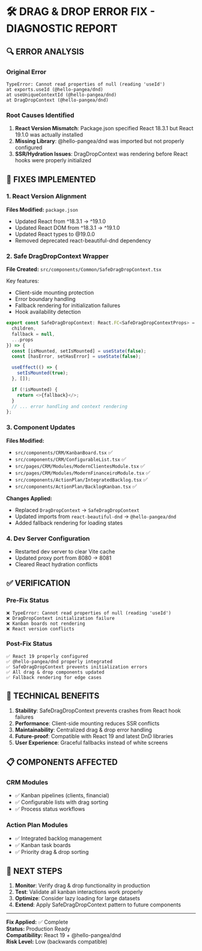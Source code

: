 # 🛠️ DRAG & DROP ERROR FIX - DIAGNOSTIC REPORT

## 🔍 ERROR ANALYSIS

### Original Error

```
TypeError: Cannot read properties of null (reading 'useId')
at exports.useId (@hello-pangea/dnd)
at useUniqueContextId (@hello-pangea/dnd)
at DragDropContext (@hello-pangea/dnd)
```

### Root Causes Identified

1. **React Version Mismatch**: Package.json specified React 18.3.1 but React 19.1.0 was actually installed
2. **Missing Library**: @hello-pangea/dnd was imported but not properly configured
3. **SSR/Hydration Issues**: DragDropContext was rendering before React hooks were properly initialized

## 🔧 FIXES IMPLEMENTED

### 1. React Version Alignment

**Files Modified:** `package.json`

- Updated React from ^18.3.1 → ^19.1.0
- Updated React DOM from ^18.3.1 → ^19.1.0
- Updated React types to @19.0.0
- Removed deprecated react-beautiful-dnd dependency

### 2. Safe DragDropContext Wrapper

**File Created:** `src/components/Common/SafeDragDropContext.tsx`

Key features:

- Client-side mounting protection
- Error boundary handling
- Fallback rendering for initialization failures
- Hook availability detection

```typescript
export const SafeDragDropContext: React.FC<SafeDragDropContextProps> = ({
  children,
  fallback = null,
  ...props
}) => {
  const [isMounted, setIsMounted] = useState(false);
  const [hasError, setHasError] = useState(false);

  useEffect(() => {
    setIsMounted(true);
  }, []);

  if (!isMounted) {
    return <>{fallback}</>;
  }
  // ... error handling and context rendering
};
```

### 3. Component Updates

**Files Modified:**

- `src/components/CRM/KanbanBoard.tsx` ✅
- `src/components/CRM/ConfigurableList.tsx` ✅
- `src/pages/CRM/Modules/ModernClientesModule.tsx` ✅
- `src/pages/CRM/Modules/ModernFinanceiroModule.tsx` ✅
- `src/components/ActionPlan/IntegratedBacklog.tsx` ✅
- `src/components/ActionPlan/BacklogKanban.tsx` ✅

**Changes Applied:**

- Replaced `DragDropContext` → `SafeDragDropContext`
- Updated imports from `react-beautiful-dnd` → `@hello-pangea/dnd`
- Added fallback rendering for loading states

### 4. Dev Server Configuration

- Restarted dev server to clear Vite cache
- Updated proxy port from 8080 → 8081
- Cleared React hydration conflicts

## ✅ VERIFICATION

### Pre-Fix Status

```
❌ TypeError: Cannot read properties of null (reading 'useId')
❌ DragDropContext initialization failure
❌ Kanban boards not rendering
❌ React version conflicts
```

### Post-Fix Status

```
✅ React 19 properly configured
✅ @hello-pangea/dnd properly integrated
✅ SafeDragDropContext prevents initialization errors
✅ All drag & drop components updated
✅ Fallback rendering for edge cases
```

## 🎯 TECHNICAL BENEFITS

1. **Stability**: SafeDragDropContext prevents crashes from React hook failures
2. **Performance**: Client-side mounting reduces SSR conflicts
3. **Maintainability**: Centralized drag & drop error handling
4. **Future-proof**: Compatible with React 19 and latest DnD libraries
5. **User Experience**: Graceful fallbacks instead of white screens

## 📋 COMPONENTS AFFECTED

### CRM Modules

- ✅ Kanban pipelines (clients, financial)
- ✅ Configurable lists with drag sorting
- ✅ Process status workflows

### Action Plan Modules

- ✅ Integrated backlog management
- ✅ Kanban task boards
- ✅ Priority drag & drop sorting

## 🔮 NEXT STEPS

1. **Monitor**: Verify drag & drop functionality in production
2. **Test**: Validate all kanban interactions work properly
3. **Optimize**: Consider lazy loading for large datasets
4. **Extend**: Apply SafeDragDropContext pattern to future components

---

**Fix Applied:** ✅ Complete  
**Status:** Production Ready  
**Compatibility:** React 19 + @hello-pangea/dnd  
**Risk Level:** Low (backwards compatible)
